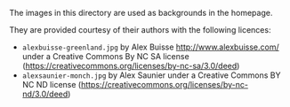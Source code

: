 The images in this directory are used as backgrounds in the homepage.

They are provided courtesy of their authors with the following licences:
* `alexbuisse-greenland.jpg` by Alex Buisse http://www.alexbuisse.com/ under a Creative Commons By NC SA license (https://creativecommons.org/licenses/by-nc-sa/3.0/deed)
* `alexsaunier-monch.jpg` by Alex Saunier under a Creative Commons BY NC ND license (https://creativecommons.org/licenses/by-nc-nd/3.0/deed)
